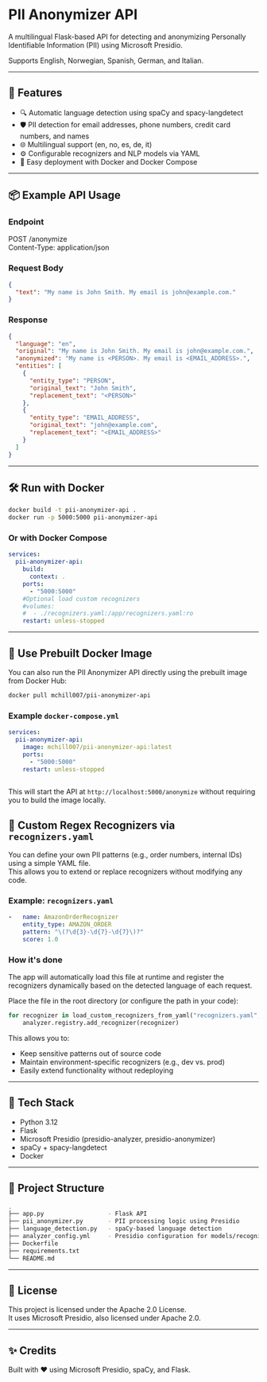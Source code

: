 # PII Anonymizer API

A multilingual Flask-based API for detecting and anonymizing Personally Identifiable Information (PII) using Microsoft Presidio.

Supports English, Norwegian, Spanish, German, and Italian.

---

## 🚀 Features

- 🔍 Automatic language detection using spaCy and spacy-langdetect
- 🛡️ PII detection for email addresses, phone numbers, credit card numbers, and names
- 🌐 Multilingual support (en, no, es, de, it)
- ⚙️ Configurable recognizers and NLP models via YAML
- 🐳 Easy deployment with Docker and Docker Compose

---

## 📦 Example API Usage

### Endpoint

POST /anonymize  
Content-Type: application/json

### Request Body
```json
{
  "text": "My name is John Smith. My email is john@example.com."
}
```

### Response
```json
{
  "language": "en",
  "original": "My name is John Smith. My email is john@example.com.",
  "anonymized": "My name is <PERSON>. My email is <EMAIL_ADDRESS>.",
  "entities": [
    {
      "entity_type": "PERSON",
      "original_text": "John Smith",
      "replacement_text": "<PERSON>"
    },
    {
      "entity_type": "EMAIL_ADDRESS",
      "original_text": "john@example.com",
      "replacement_text": "<EMAIL_ADDRESS>"
    }
  ]
}
```

---

## 🛠️ Run with Docker
```bash
docker build -t pii-anonymizer-api .  
docker run -p 5000:5000 pii-anonymizer-api
```
### Or with Docker Compose
```yaml
services:  
  pii-anonymizer-api:  
    build:  
      context: .  
    ports:  
      - "5000:5000"  
    #Optional load custom recognizers
    #volumes:
    #  - ./recognizers.yaml:/app/recognizers.yaml:ro
    restart: unless-stopped
```
---

## 🐳 Use Prebuilt Docker Image

You can also run the PII Anonymizer API directly using the prebuilt image from Docker Hub:

```bash
docker pull mchill007/pii-anonymizer-api
```
### Example `docker-compose.yml`

```yaml
services:
  pii-anonymizer-api:
    image: mchill007/pii-anonymizer-api:latest
    ports:
      - "5000:5000"
    restart: unless-stopped
 
```
This will start the API at `http://localhost:5000/anonymize` without requiring you to build the image locally.

## 🔧 Custom Regex Recognizers via `recognizers.yaml`

You can define your own PII patterns (e.g., order numbers, internal IDs) using a simple YAML file.  
This allows you to extend or replace recognizers without modifying any code.

### Example: `recognizers.yaml`

```yaml  
-   name: AmazonOrderRecognizer  
    entity_type: AMAZON_ORDER  
    pattern: "\(?\d{3}-\d{7}-\d{7}\)?"  
    score: 1.0
```    

### How it's done

The app will automatically load this file at runtime and register the recognizers dynamically based on the detected language of each request.

Place the file in the root directory (or configure the path in your code):

```python
for recognizer in load_custom_recognizers_from_yaml("recognizers.yaml", detected_lang):  
	analyzer.registry.add_recognizer(recognizer)
```
This allows you to:

-   Keep sensitive patterns out of source code
-   Maintain environment-specific recognizers (e.g., dev vs. prod)    
-   Easily extend functionality without redeploying

---

## 🧠 Tech Stack

- Python 3.12
- Flask
- Microsoft Presidio (presidio-analyzer, presidio-anonymizer)
- spaCy + spacy-langdetect
- Docker

---

## 📁 Project Structure
````bash
.
├── app.py                  - Flask API  
├── pii_anonymizer.py       - PII processing logic using Presidio  
├── language_detection.py   - spaCy-based language detection  
├── analyzer_config.yml     - Presidio configuration for models/recognizers  
├── Dockerfile  
├── requirements.txt  
└── README.md
````
---


## 📄 License

This project is licensed under the Apache 2.0 License.  
It uses Microsoft Presidio, also licensed under Apache 2.0.

---

## ✨ Credits

Built with ❤️ using Microsoft Presidio, spaCy, and Flask.

